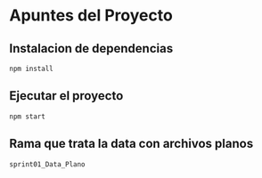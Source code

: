 # Apuntes del Proyecto

## Instalacion de dependencias
```
npm install
```

## Ejecutar el proyecto
```
npm start
```

## Rama que trata la data con archivos planos
```
sprint01_Data_Plano
```